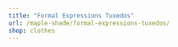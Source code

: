 ```yaml
---
title: "Formal Expressions Tuxedos"
url: /maple-shade/formal-expressions-tuxedos/
shop: clothes
---
```

